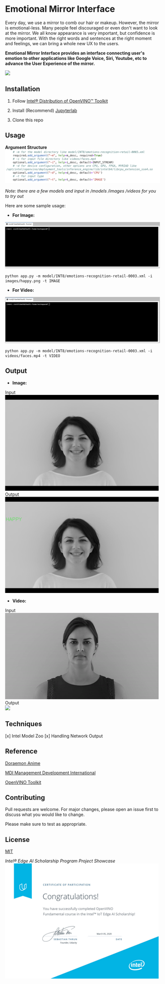 # Emotional Mirror Interface
 Every day, we use a mirror to comb our hair or makeup. However, the mirror is emotional-less. Many people feel discouraged or even don't want to look at the mirror. We all know appearance is very important, but confidence is more important. With the right words and sentences at the right moment and feelings, we can bring a whole new UX to the users. 


**Emotional Mirror Interface provides an interface connecting user's emotion to other applications like Google Voice, Siri, Youtube, etc to advance the User Experience of the mirror.**
 
<img src="/doc/intro_reduced.gif">

## Installation
1. Follow [Intel® Distribution of OpenVINO™ Toolkit](https://software.intel.com/en-us/openvino-toolkit/choose-download)

2. Install (Recommend) [Jupyterlab](https://jupyterlab.readthedocs.io/en/stable/getting_started/overview.html)

3. Clone this repo

## Usage

**Argument Structure**
<img src="/doc/args.png">

*Note: there are a few models and input in /models /images /videos for you to try out*

Here are some sample usage: 
+ **For Image:**
<img src="/doc/image.gif">

```
python app.py -m model/INT8/emotions-recognition-retail-0003.xml -i images/happy.png -t IMAGE
```

+ **For Video:**
<img src="/doc/video.gif">

```
python app.py -m model/INT8/emotions-recognition-retail-0003.xml -i videos/faces.mp4 -t VIDEO
```

## Output
+ **Image:**

Input  
<img src="/images/happy.png" width="500px">  
Output  
<img src="/sample_output/output_image_INT8.jpg" width="500px">  

+ **Video:**

Input  
<img src="/doc/video_input.gif">  
Output  
<img src="/sample_output/prototype_INT8.gif" width="500px">  
## Techniques
[x] Intel Model Zoo
[x] Handling Network Output


## Reference
[Doraemon Anime](https://www.youtube.com/watch?v=MC2oUNPzU3I)

[MDI Management Development International](https://www.youtube.com/watch?v=embYkODkzcs)

[OpenVINO Toolkit](https://docs.openvinotoolkit.org/latest/_models_intel_emotions_recognition_retail_0003_description_emotions_recognition_retail_0003.html)

## Contributing
Pull requests are welcome. For major changes, please open an issue first to discuss what you would like to change.

Please make sure to test as appropriate.

## License
[MIT](https://choosealicense.com/licenses/mit/)

*Intel® Edge AI Scholarship Program Project Showcase* 
<br>
<img src="/doc/certificate-participant-bleed-1200x900.jpg" width="500px"> 

